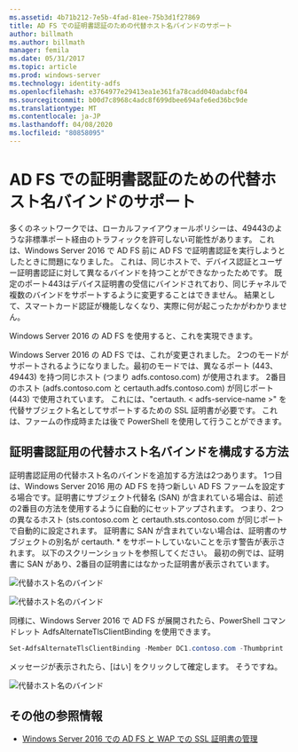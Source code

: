 ```yaml
---
ms.assetid: 4b71b212-7e5b-4fad-81ee-75b3d1f27869
title: AD FS での証明書認証のための代替ホスト名バインドのサポート
author: billmath
ms.author: billmath
manager: femila
ms.date: 05/31/2017
ms.topic: article
ms.prod: windows-server
ms.technology: identity-adfs
ms.openlocfilehash: e3764977e29413ea1e361fa78cadd040adabcf04
ms.sourcegitcommit: b00d7c8968c4adc8f699dbee694afe6ed36bc9de
ms.translationtype: MT
ms.contentlocale: ja-JP
ms.lasthandoff: 04/08/2020
ms.locfileid: "80858095"
---
```

# <a name="ad-fs-support-for-alternate-hostname-binding-for-certificate-authentication"></a>AD FS での証明書認証のための代替ホスト名バインドのサポート

多くのネットワークでは、ローカルファイアウォールポリシーは、49443のような非標準ポート経由のトラフィックを許可しない可能性があります。 これは、Windows Server 2016 で AD FS 前に AD FS で証明書認証を実行しようとしたときに問題になりました。 これは、同じホストで、デバイス認証とユーザー証明書認証に対して異なるバインドを持つことができなかったためです。 既定のポート443はデバイス証明書の受信にバインドされており、同じチャネルで複数のバインドをサポートするように変更することはできません。 結果として、スマートカード認証が機能しなくなり、実際に何が起こったかがわかりません。  
  
Windows Server 2016 の AD FS を使用すると、これを実現できます。
  
Windows Server 2016 の AD FS では、これが変更されました。 2つのモードがサポートされるようになりました。最初のモードでは、異なるポート (443、49443) を持つ同じホスト (つまり adfs.contoso.com) が使用されます。 2番目のホスト (adfs.contoso.com と certauth.adfs.contoso.com) が同じポート (443) で使用されています。 これには、"certauth. < adfs-service-name >" を代替サブジェクト名としてサポートするための SSL 証明書が必要です。 これは、ファームの作成時または後で PowerShell を使用して行うことができます。  
  
## <a name="how-to-configure-alternate-host-name-binding-for-certificate-authentication"></a>証明書認証用の代替ホスト名バインドを構成する方法  
証明書認証用の代替ホスト名のバインドを追加する方法は2つあります。 1つ目は、Windows Server 2016 用の AD FS を持つ新しい AD FS ファームを設定する場合です。証明書にサブジェクト代替名 (SAN) が含まれている場合は、前述の2番目の方法を使用するように自動的にセットアップされます。 つまり、2つの異なるホスト (sts.contoso.com と certauth.sts.contoso.com が同じポートで自動的に設定されます。 証明書に SAN が含まれていない場合は、証明書のサブジェクトの別名が certauth. * をサポートしていないことを示す警告が表示されます。 以下のスクリーンショットを参照してください。 最初の例では、証明書に SAN があり、2番目の証明書にはなかった証明書が表示されています。  
  
![代替ホスト名のバインド](media/AD-FS-support-for-alternate-hostname-binding-for-certificate-authentication/ADFS_CA_1.png)  
  
![代替ホスト名のバインド](media/AD-FS-support-for-alternate-hostname-binding-for-certificate-authentication/ADFS_CA_2.png)  
  
同様に、Windows Server 2016 で AD FS が展開されたら、PowerShell コマンドレット AdfsAlternateTlsClientBinding を使用できます。
  
```powershell
Set-AdfsAlternateTlsClientBinding -Member DC1.contoso.com -Thumbprint '<thumbprint of cert>'
```

メッセージが表示されたら、[はい] をクリックして確定します。  そうですね。

![代替ホスト名のバインド](media/AD-FS-support-for-alternate-hostname-binding-for-certificate-authentication/ADFS_CA_3.png)

## <a name="additional-references"></a>その他の参照情報

* [Windows Server 2016 での AD FS と WAP での SSL 証明書の管理](../operations/Manage-SSL-Certificates-AD-FS-WAP-2016.md)
